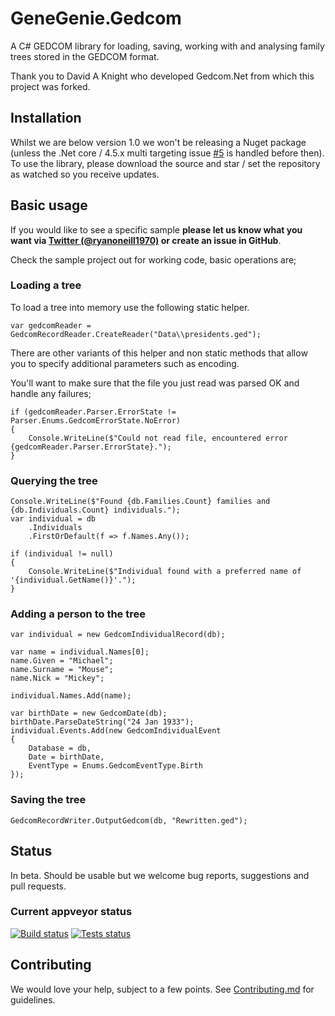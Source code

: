 # GeneGenie.Gedcom

A C# GEDCOM library for loading, saving, working with and analysing family trees stored in the GEDCOM format.

Thank you to David A Knight who developed Gedcom.Net from which this project was forked.

## Installation

Whilst we are below version 1.0 we won't be releasing a Nuget package (unless the .Net core / 4.5.x multi targeting issue [#5](../../issues/5) is handled before then). To use the library, please download the source and star / set the repository as watched so you receive updates.

## Basic usage

If you would like to see a specific sample **please let us know what you want via [Twitter (@ryanoneill1970)](https://twitter.com/ryanoneill1970) or create an issue in GitHub**.

Check the sample project out for working code, basic operations are;

### Loading a tree

To load a tree into memory use the following static helper.

    var gedcomReader = GedcomRecordReader.CreateReader("Data\\presidents.ged");

There are other variants of this helper and non static methods that allow you to specify additional parameters such as encoding.

You'll want to make sure that the file you just read was parsed OK and handle any failures;

    if (gedcomReader.Parser.ErrorState != Parser.Enums.GedcomErrorState.NoError)
    {
        Console.WriteLine($"Could not read file, encountered error {gedcomReader.Parser.ErrorState}.");
    }

### Querying the tree

    Console.WriteLine($"Found {db.Families.Count} families and {db.Individuals.Count} individuals.");
    var individual = db
        .Individuals
        .FirstOrDefault(f => f.Names.Any());

    if (individual != null)
    {
        Console.WriteLine($"Individual found with a preferred name of '{individual.GetName()}'.");
    }

### Adding a person to the tree

    var individual = new GedcomIndividualRecord(db);

    var name = individual.Names[0];
    name.Given = "Michael";
    name.Surname = "Mouse";
    name.Nick = "Mickey";

    individual.Names.Add(name);

    var birthDate = new GedcomDate(db);
    birthDate.ParseDateString("24 Jan 1933");
    individual.Events.Add(new GedcomIndividualEvent
    {
        Database = db,
        Date = birthDate,
        EventType = Enums.GedcomEventType.Birth
    });

### Saving the tree

    GedcomRecordWriter.OutputGedcom(db, "Rewritten.ged");

## Status

In beta. Should be usable but we welcome bug reports, suggestions and pull requests.

### Current appveyor status
[![Build status](https://ci.appveyor.com/api/projects/status/5o7cb79h0p7gci61?svg=true)](https://ci.appveyor.com/project/RyanONeill1970/genegenie-gedcom)
[![Tests status](https://appveyor-shields-badge.herokuapp.com/api/testResults/ryanoneill1970/genegenie-gedcom/badge.svg)](https://ci.appveyor.com/project/ryanoneill1970/genegenie-gedcom)

## Contributing

We would love your help, subject to a few points. See [Contributing.md](Contributing.md) for guidelines.
